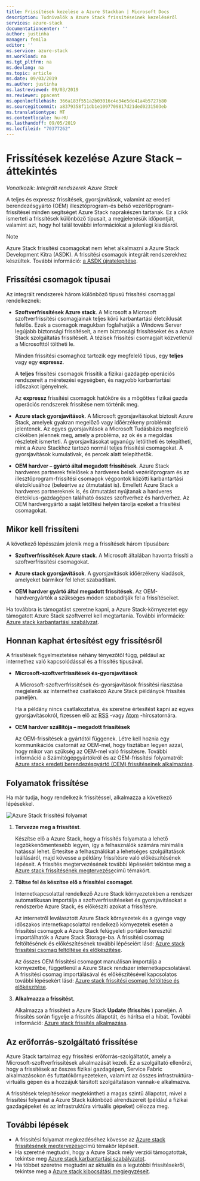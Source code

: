 ```yaml
---
title: Frissítések kezelése a Azure Stackban | Microsoft Docs
description: Tudnivalók a Azure Stack frissítéseinek kezeléséről
services: azure-stack
documentationcenter: ''
author: justinha
manager: femila
editor: ''
ms.service: azure-stack
ms.workload: na
ms.tgt_pltfrm: na
ms.devlang: na
ms.topic: article
ms.date: 09/03/2019
ms.author: justinha
ms.lastreviewed: 09/03/2019
ms.reviewer: ppacent
ms.openlocfilehash: 366a183f551a2b03016c4e34e5de41a4b5727b80
ms.sourcegitcommit: a8379358f11db1e1097709817d21ded0231503eb
ms.translationtype: MT
ms.contentlocale: hu-HU
ms.lasthandoff: 09/05/2019
ms.locfileid: "70377262"
---
```

# <a name="manage-updates-in-azure-stack-overview"></a>Frissítések kezelése Azure Stack – áttekintés

*Vonatkozik: Integrált rendszerek Azure Stack*

A teljes és expressz frissítések, gyorsjavítások, valamint az eredeti berendezésgyártó (OEM) illesztőprogram-és belső vezérlőprogram-frissítései minden segítséget Azure Stack naprakészen tartanak. Ez a cikk ismerteti a frissítések különböző típusait, a megjelenésük időpontját, valamint azt, hogy hol talál további információkat a jelenlegi kiadásról.

> [!Note]  
> Azure Stack frissítési csomagokat nem lehet alkalmazni a Azure Stack Development Kitra (ASDK). A frissítési csomagok integrált rendszerekhez készültek. További információ: [a ASDK újratelepítése](https://docs.microsoft.com/azure-stack/asdk/asdk-redeploy).

## <a name="update-package-types"></a>Frissítési csomagok típusai

Az integrált rendszerek három különböző típusú frissítési csomaggal rendelkeznek:

-   **Szoftverfrissítések Azure stack**. A Microsoft a Microsoft szoftverfrissítési csomagjainak teljes körű karbantartási életciklusát felelős. Ezek a csomagok magukban foglalhatják a Windows Server legújabb biztonsági frissítéseit, a nem biztonsági frissítéseket és a Azure Stack szolgáltatás frissítéseit. A tézisek frissítési csomagjait közvetlenül a Microsofttól töltheti le.

    Minden frissítési csomaghoz tartozik egy megfelelő típus, egy **teljes** vagy egy **expressz**. 
 
    A **teljes** frissítési csomagok frissítik a fizikai gazdagép operációs rendszereit a méretezési egységben, és nagyobb karbantartási időszakot igényelnek. 

    Az **expressz** frissítési csomagok hatóköre és a mögöttes fizikai gazda operációs rendszerek frissítése nem történik meg.

-   **Azure stack gyorsjavítások**. A Microsoft gyorsjavításokat biztosít Azure Stack, amelyek gyakran megelőző vagy időérzékeny problémát jelentenek. Az egyes gyorsjavítások a Microsoft Tudásbázis megfelelő cikkében jelennek meg, amely a probléma, az ok és a megoldás részleteit ismerteti. A gyorsjavításokat ugyanúgy letöltheti és telepítheti, mint a Azure Stackhoz tartozó normál teljes frissítési csomagokat. A gyorsjavítások kumulatívak, és percek alatt telepíthetők.

-   **OEM hardver – gyártó által megadott frissítések**. Azure Stack hardveres partnerek felelősek a hardveres belső vezérlőprogram és az illesztőprogram-frissítési csomagok végpontok közötti karbantartási életciklusához (beleértve az útmutatást is). Emellett Azure Stack a hardveres partnereknek is, és útmutatást nyújtanak a hardveres életciklus-gazdagépen található összes szoftverhez és hardverhez. Az OEM hardvergyártó a saját letöltési helyén tárolja ezeket a frissítési csomagokat.

## <a name="when-to-update"></a>Mikor kell frissíteni

A következő lépésszám jelenik meg a frissítések három típusában:

-   **Szoftverfrissítések Azure stack**. A Microsoft általában havonta frissíti a szoftverfrissítési csomagokat.

-   **Azure stack gyorsjavítások**. A gyorsjavítások időérzékeny kiadások, amelyeket bármikor fel lehet szabadítani.

-   **OEM hardver gyártó által megadott frissítések**. Az OEM-hardvergyártók a szükséges módon szabadítják fel a frissítéseiket.

Ha továbbra is támogatást szeretne kapni, a Azure Stack-környezetet egy támogatott Azure Stack szoftverrel kell megtartania. További információ: [Azure stack karbantartási szabályzat](azure-stack-update-servicing-policy.md).

## <a name="where-to-get-notice-of-an-update"></a>Honnan kaphat értesítést egy frissítésről

A frissítések figyelmeztetése néhány tényezőtől függ, például az internethez való kapcsolódással és a frissítés típusával.

- **Microsoft-szoftverfrissítések és-gyorsjavítások** 

    A Microsoft-szoftverfrissítések és-gyorsjavítások frissítési riasztása megjelenik az internethez csatlakozó Azure Stack példányok frissítés paneljén.

    Ha a példány nincs csatlakoztatva, és szeretne értesítést kapni az egyes gyorsjavításokról, fizessen elő az [RSS](https://support.microsoft.com/app/content/api/content/feeds/sap/en-us/32d322a8-acae-202d-e9a9-7371dccf381b/rss) -vagy [Atom](https://support.microsoft.com/app/content/api/content/feeds/sap/en-us/32d322a8-acae-202d-e9a9-7371dccf381b/atom) -hírcsatornára.

- **OEM hardver szállítója – megadott frissítések**

    Az OEM-frissítések a gyártótól függenek. Létre kell hoznia egy kommunikációs csatornát az OEM-mel, hogy tisztában legyen azzal, hogy mikor van szükség az OEM-mel való frissítésre. További információ a Számítógépgyártókról és az OEM-frissítési folyamatról: [Azure stack eredeti berendezésgyártó (OEM) frissítéseinek alkalmazása](azure-stack-update-oem.md).

## <a name="update-processes"></a>Folyamatok frissítése

Ha már tudja, hogy rendelkezik frissítéssel, alkalmazza a következő lépésekkel.

![Azure Stack frissítési folyamat](./media/azure-stack-updates/azure-stack-update-process.png)

1. **Tervezze meg a frissítést**.

    Készítse elő a Azure Stack, hogy a frissítés folyamata a lehető legzökkenőmentesebb legyen, így a felhasználók számára minimális hatással lehet. Értesítse a felhasználókat a lehetséges szolgáltatások leállásáról, majd kövesse a példány frissítésre való előkészítésének lépéseit. A frissítés megtervezésének további lépéseiért tekintse meg a [Azure stack frissítésének megtervezése](azure-stack-update-plan.md)című témakört.

2. **Töltse fel és készítse elő a frissítési csomagot**.

    Internetkapcsolattal rendelkező Azure Stack környezetekben a rendszer automatikusan importálja a szoftverfrissítéseket és gyorsjavításokat a rendszerbe Azure Stack, és előkészíti azokat a frissítésre.

    Az internetről leválasztott Azure Stack környezetek és a gyenge vagy időszakos internetkapcsolattal rendelkező környezetek esetén a frissítési csomagok a Azure Stack felügyeleti portálon keresztül importálhatók a Azure Stack Storage-ba. A frissítési csomag feltöltésének és előkészítésének további lépéseiért lásd: [Azure stack frissítési csomag feltöltése és előkészítése](azure-stack-update-prepare-package.md).

    Az összes OEM frissítési csomagot manuálisan importálja a környezetbe, függetlenül a Azure Stack rendszer internetkapcsolatával. A frissítési csomag importálásával és előkészítésével kapcsolatos további lépésekért lásd: [Azure stack frissítési csomag feltöltése és előkészítése](azure-stack-update-prepare-package.md).

3. **Alkalmazza a frissítést**.

    Alkalmazza a frissítést a Azure Stack **Update (frissítés** ) paneljén. A frissítés során figyelje a frissítés állapotát, és hárítsa el a hibát. További információ: [Azure stack frissítés alkalmazása](azure-stack-apply-updates.md).

## <a name="the-update-resource-provider"></a>Az erőforrás-szolgáltató frissítése

Azure Stack tartalmaz egy frissítési erőforrás-szolgáltatót, amely a Microsoft-szoftverfrissítések alkalmazását kezeli. Ez a szolgáltató ellenőrzi, hogy a frissítések az összes fizikai gazdagépen, Service Fabric alkalmazásokon és futtatókörnyezeteken, valamint az összes infrastruktúra-virtuális gépen és a hozzájuk társított szolgáltatáson vannak-e alkalmazva.

A frissítések telepítésekor megtekintheti a magas szintű állapotot, mivel a frissítési folyamat a Azure Stack különböző alrendszereit (például a fizikai gazdagépeket és az infrastruktúra virtuális gépeket) célozza meg.

## <a name="next-steps"></a>További lépések

- A frissítési folyamat megkezdéséhez kövesse az [Azure stack frissítésének megtervezése](azure-stack-update-plan.md)című témakör lépéseit.
- Ha szeretné megtudni, hogy a Azure Stack mely verziói támogatottak, tekintse meg [Azure stack karbantartási szabályzatot](azure-stack-servicing-policy.md).  
- Ha többet szeretne megtudni az aktuális és a legutóbbi frissítésekről, tekintse meg a [Azure stack kibocsátási megjegyzéseit](azure-stack-release-notes-security-updates-1907.md).
